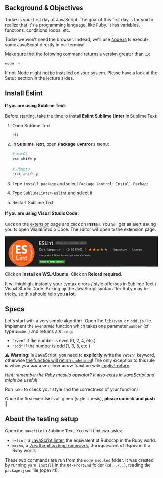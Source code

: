 ## Background & Objectives

Today is your first day of JavaScript. The goal of this first day is for you to realize that it's a programming language, like Ruby. It has variables, functions, conditions, loops, etc.

Today we won't need the browser. Instead, we'll use [Node.js](https://nodejs.org/en/) to execute some JavaScript directly in our terminal.

Make sure that the following command returns a version greater than `10`:

```bash
node -v
```

If not, Node might not be installed on your system. Please have a look at the Setup section in the lecture slides.

## Install Eslint

#### If you are using Sublime Text:

Before starting, take the time to install **Eslint Sublime Linter** in Sublime Text: 

1. Open Sublime Text

    ```bash
    stt
    ```

2. In **Sublime Text**, open **Package Control**'s menu:

    ```bash
    # macOS
    cmd shift p

    # Ubuntu
    ctrl shift p
    ```

3. Type `install package` and select `Package Control: Install Package`
4. Type `SublimeLinter-eslint` and select it
5. Restart Sublime Text

#### If you are using Visual Studio Code:

Click on the [extension](https://marketplace.visualstudio.com/items?itemName=dbaeumer.vscode-eslint) page and click on **Install**.
You will get an alert asking you to open Visual Studio Code. The editor will open to the extension page.

![eslint_vscode](eslint_vscode.jpg)

Click on **Install on WSL:Ubuntu**. Click on **Reload required**.



It will highlight instantly your syntax errors / style offenses in Sublime Text / Visual Studio Code. Picking up the JavaScript syntax after Ruby may be tricky, so this should help you **a lot**.

## Specs

Let's start with a very simple algorithm. Open the `lib/even_or_odd.js` file. Implement the `evenOrOdd` function which takes one parameter `number` (of type `Number`) and returns a `String`:

- `"even"` if the number is even (0, 2, 4, etc.)
- `"odd"` if the number is odd (1, 3, 5, etc.)

**⚠️ Warning**: In JavaScript, you need to **explicitly** write the `return` keyword, otherwise [the function will return `undefined`](https://developer.mozilla.org/en-US/docs/Web/JavaScript/Reference/Statements/return#Syntax)! The only exception to this rule is when you use a one-liner arrow function with [implicit return](https://developer.mozilla.org/en-US/docs/Web/JavaScript/Reference/Functions/Arrow_functions#Function_body).

 _Hint: remember the Ruby modulo operator? It also exists in JavaScript and might be useful!_

Run `rake` to check your style and the correctness of your function!

Once the first exercise is all green (style + tests), **please commit and push** 🙏

## About the testing setup

Open the `Rakefile` in Sublime Text. You will find two tasks:

- `eslint`, a [JavaScript linter](http://eslint.org/), the equivalent of Rubocop in the Ruby world.
- `mocha`, a [JavaScript testing framework](https://mochajs.org), the equivalent of Rspec in the Ruby world.

These two commands are run from the `node_modules` folder. It was created by running `yarn install` in the `04-FrontEnd` folder (`cd ../..`), reading the `package.json` file (open it!).
